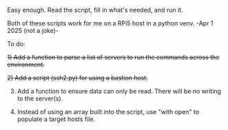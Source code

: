 Easy enough.  Read the script, fill in what's needed, and run it.

Both of these scripts work for me on a RPi5 host in a python venv. -Apr 1 2025 (not a joke)-

To do:

~~1) Add a function to parse a list of servers to run the commands across the environment.~~

~~2) Add a script (ssh2.py) for using a bastion host.~~

3) Add a function to ensure data can only be read.  There will be no writing to the server(s).

4) Instead of using an array built into the script, use "with open" to populate a target hosts file.
